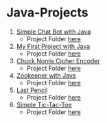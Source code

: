 # Java-Projects

001. [Simple Chat Bot with Java](https://hyperskill.org/projects/113)
     - Project Folder [here](001.%20Simple%20Chat%20Bot)
002. [My First Project with Java](https://hyperskill.org/projects/380)
     - Project Folder [here](002/%20My%20First%20Project%20with%20Java)
003. [Chuck Norris Cipher Encoder](https://hyperskill.org/projects/293)
        - Project Folder [here](003/%20Chuck%20Norris%20Cipher%20Encoder)
004. [Zookeeper with Java](https://hyperskill.org/projects/229)
        - Project Folder [here](004/%20Zookeeper%20with%20Java)
005. [Last Pencil](https://hyperskill.org/projects/341)
        - Project Folder [here](005/%20Last%20Pencil)
006. [Simple Tic-Tac-Toe](https://hyperskill.org/projects/48)
        - Project Folder [here](006/%20Simple%20Tic-Tac-Toe)